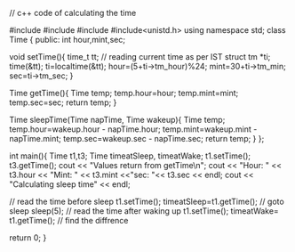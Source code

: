// c++ code of calculating the time

#include<iostream>
#include<ctime>
#include<cstdlib>
#include<unistd.h>
using namespace std;
class Time
{
public:
 int hour,mint,sec;

void setTime(){
time_t tt;
// reading current time as per IST
 struct tm *ti;
 time(&tt);
 ti=localtime(&tt);
 hour=(5+ti->tm_hour)%24;
 mint=30+ti->tm_min;
 sec=ti->tm_sec;
}

Time getTime(){
 Time temp;
 temp.hour=hour;
 temp.mint=mint;
 temp.sec=sec; 
 return temp;
}

Time sleepTime(Time napTime, Time wakeup){
 Time temp;
 temp.hour=wakeup.hour - napTime.hour;
 temp.mint=wakeup.mint - napTime.mint;
 temp.sec=wakeup.sec - napTime.sec;
 return temp;
}
};

int main(){
 Time t1,t3;
 Time timeatSleep, timeatWake;
 t1.setTime();
 t3.getTime();
 cout << "Values return from getTime\n";
 cout << "Hour: " << t3.hour << "Mint: " << t3.mint <<"sec: "<< t3.sec << endl;
 cout << "Calculating sleep time" << endl;

// read the time before sleep
 t1.setTime();
 timeatSleep=t1.getTime();
// goto sleep
 sleep(5);
// read the time after waking up
 t1.setTime();
 timeatWake= t1.getTime();
// find the diffrence

return 0;
}
